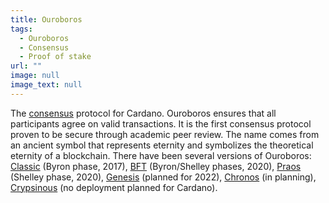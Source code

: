 ```yaml
---
title: Ouroboros
tags:
  - Ouroboros
  - Consensus
  - Proof of stake
url: ""
image: null
image_text: null
---
```


The [consensus](https://www.essentialcardano.io/glossary/consensus) protocol for Cardano. Ouroboros ensures that all participants agree on valid transactions. It is the first consensus protocol proven to be secure through academic peer review. The name comes from an ancient symbol that represents eternity and symbolizes the theoretical eternity of a blockchain. There have been several versions of Ouroboros: [Classic](https://www.essentialcardano.io/glossary/ouroboros-classic) (Byron phase, 2017), [BFT](https://www.essentialcardano.io/glossary/ouroboros-bft) (Byron/Shelley phases, 2020), [Praos](https://www.essentialcardano.io/glossary/ouroboros-praos) (Shelley phase, 2020), [Genesis](https://www.essentialcardano.io/glossary/ouroboros-genesis) (planned for 2022), [Chronos](https://www.essentialcardano.io/glossary/ouroboros-chronos) (in planning), [Crypsinous](https://www.essentialcardano.io/glossary/ouroboros-crypsinous) (no deployment planned for Cardano).
